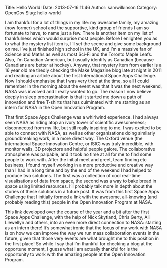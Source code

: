 Title: Hello World!
Date: 2013-07-16 11:46
Author: samwilkinson
Category: OpenGov
Slug: hello-world

I am thankful for a lot of things in my life: my awesome family, my
amazing (now former) school and the supportive, kind group of friends I
am so fortunate to have, to name just a few. There is another item on my
list of thankfulness which would surprise most people. Before I
enlighten you as to what the mystery list item is, I’ll set the scene
and give some background on me. I’ve just finished high school in the
UK, and I’m a massive fan of Science and Maths as well as most Sci-Fi
and the Toronto Maple Leafs. Also, I’m Canadian-American, but usually
identify as Canadian (because Canadians are better at hockey). Anyway,
that mystery item from earlier is a 16 year old me tiredly checking the
Make Magazine blog late at night in 2011 and reading an article about
the first International Space Apps Challenge. Now I should emphasise
that I was very tired at the time, so all I could remember in the
morning about the event was that it was the next weekend, NASA was
involved and I really wanted to go. The reason I now believe deeply in
sleep procrastination is that it started me down a path of innovation
and free T-shirts that has culminated with me starting as an intern for
NASA in the Open Innovation Program.

That first Space Apps Challenge was a whirlwind experience. I had always
seen NASA as riding atop an ivory tower of scientific awesomeness;
disconnected from my life, but still really inspiring to me. I was
excited to be able to connect with NASA, as well as other organisations
doing similarly groundbreaking work, in a more direct way. The Oxford
venue (the International Space Innovation Centre, or ISIC) was truly
incredible, with monitor walls, 3D projectors and helpful people galore.
The collaborative atmosphere was palpable, and it took no time at all
for me to find some people to work with. After the initial meet and
greet, team finding etc business, I found myself working in a more
productive and creative way than I had in a long time and by the end of
the weekend I had helped to produce two solutions. The first was a
collection of cool real-time visualisations of data from space, the
second was a way to bake bread in space using limited resources. I’ll
probably talk more in depth about the stories of these solutions in a
future post. It was from this first Space Apps Challenge that I
initially formed a link with the awesome, all-knowing (and probably
reading this) people in the Open Innovation Program at NASA.

This link developed over the course of the year and a bit after the
first Space Apps Challenge, with the help of Nick Skytland, Chris Gerty,
Ali Llewellyn and others, into an even more direct connection to NASA:
starting as an intern there! It’s somewhat ironic that the focus of my
work with NASA is on how we can improve the way we run mass
collaboration events in the future, given that those very events are
what brought me to this position in the first place! So while I say that
I’m thankful for checking a blog at the opportune moment, I guess what I
am actually thankful for is the opportunity to work with the amazing
people at the Open Innovation Program.
